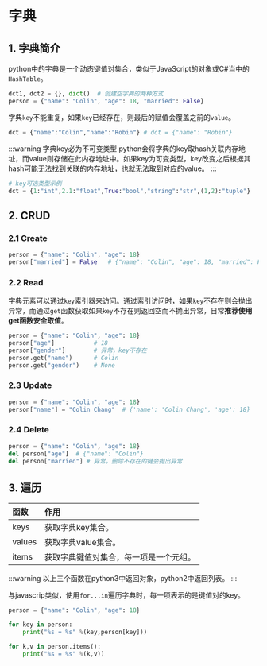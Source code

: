 # 字典

## 1. 字典简介
python中的字典是一个动态键值对集合，类似于JavaScript的对象或C#当中的`HashTable`。

```py
dct1, dct2 = {}, dict()  # 创建空字典的两种方式
person = {"name": "Colin", "age": 18, "married": False}
```

字典`key`不能重复，如果`key`已经存在，则最后的赋值会覆盖之前的`value`。
```py
dct = {"name":"Colin","name":"Robin"} # dct = {"name": "Robin"}
```

:::warning 字典key必为不可变类型
python会将字典的key取hash关联内存地址，而value则存储在此内存地址中。如果key为可变类型，key改变之后根据其hash可能无法找到关联的内存地址，也就无法取到对应的value。
:::
```py
# key可选类型示例
dct = {1:"int",2.1:"float",True:"bool","string":"str",(1,2):"tuple"} 
```

## 2. CRUD
### 2.1 Create
```py
person = {"name": "Colin", "age": 18}
person["married"] = False   # {"name": "Colin", "age": 18, "married": False}
```
### 2.2 Read
字典元素可以通过`key`索引器来访问。通过索引访问时，如果`key`不存在则会抛出异常，而通过`get`函数获取如果`key`不存在则返回空而不抛出异常，日常**推荐使用get函数安全取值**。

```py
person = {"name": "Colin", "age": 18}
person["age"]           # 18
person["gender"]        # 异常，key不存在
person.get("name")      # Colin
person.get("gender")    # None
```

### 2.3 Update
```py
person = {"name": "Colin", "age": 18}
person["name"] = "Colin Chang"  # {'name': 'Colin Chang', 'age': 18}
```

### 2.4 Delete
```py
person = {"name": "Colin", "age": 18}
del person["age"]  # {"name": "Colin"}
del person["married"] # 异常。删除不存在的键会抛出异常
```

## 3. 遍历
函数|作用
:-|:-
keys|获取字典key集合。
values|获取字典value集合。
items|获取字典键值对集合，每一项是一个元组。

:::warning
以上三个函数在python3中返回对象，python2中返回列表。
:::

与javascrip类似，使用`for...in`遍历字典时，每一项表示的是键值对的key。

```py
person = {"name": "Colin", "age": 18}

for key in person:
    print("%s = %s" %(key,person[key]))

for k,v in person.items():
    print("%s = %s" %(k,v))
```
